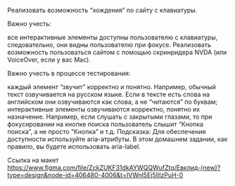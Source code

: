 Реализовать возможность “хождения” по сайту с клавиатуры.

Важно учесть:

все интерактивные элементы доступны пользователю с клавиатуры, следовательно, они видны пользователю при фокусе.
Реализовать возможность пользоваться сайтом с помощью скринридера NVDA (или VoiceOver, если у вас Mac).

Важно учесть в процессе тестирования:

каждый элемент “звучит” корректно и понятно. Например, обычный текст озвучивается на русском языке. Если в тексте есть слова на английском они озвучиваются как слова, а не “читаются” по буквам;
интерактивные элементы озвучиваются корректно, понятно их назначение. Например, если слушать с закрытыми глазами, то при фокусировании на кнопке поиска пользователь слышит “Кнопка поиска”, а не просто “Кнопка” и т.д.
Подсказка: Для обеспечения доступности используйте aria-атрибуты. В этом домашнем задании, как правило, вы будете использовать aria-label.

Ссылка на макет https://www.figma.com/file/ZckZUKF31dkAYWQQWufZtq/Евклид-(new)?type=design&node-id=406480-4006&t=IVWnl5Ej5lIIzPuH-0
